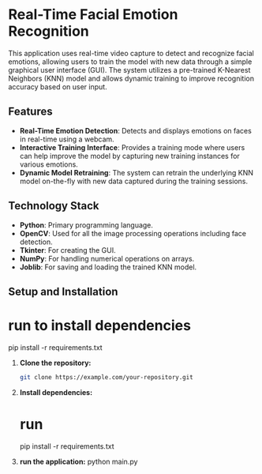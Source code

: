 # Real-Time Facial Emotion Recognition

This application uses real-time video capture to detect and recognize facial emotions, allowing users to train the model with new data through a simple graphical user interface (GUI). The system utilizes a pre-trained K-Nearest Neighbors (KNN) model and allows dynamic training to improve recognition accuracy based on user input.

## Features

- **Real-Time Emotion Detection**: Detects and displays emotions on faces in real-time using a webcam.
- **Interactive Training Interface**: Provides a training mode where users can help improve the model by capturing new training instances for various emotions.
- **Dynamic Model Retraining**: The system can retrain the underlying KNN model on-the-fly with new data captured during the training sessions.

## Technology Stack

- **Python**: Primary programming language.
- **OpenCV**: Used for all the image processing operations including face detection.
- **Tkinter**: For creating the GUI.
- **NumPy**: For handling numerical operations on arrays.
- **Joblib**: For saving and loading the trained KNN model.

## Setup and Installation
# run to install dependencies
pip install -r requirements.txt


1. **Clone the repository:**
   ```bash
   git clone https://example.com/your-repository.git

2. **Install dependencies:**
    # run 
    pip install -r requirements.txt

3. **run the application:**
    python main.py

